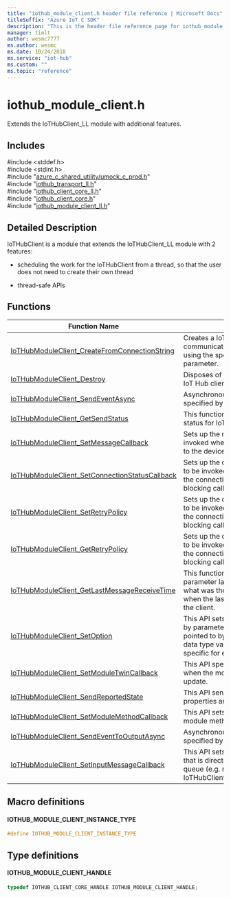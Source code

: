 ```yaml
---                             
title: "iothub_module_client.h header file reference | Microsoft Docs" 
titleSuffix: "Azure IoT C SDK"            
description: "This is the header file reference page for iothub_module_client.h in the Azure IoT C SDK. This SDK is used with Azure IoT Hub and Azure IoT Hub Device Provisioning Service"            
manager: timlt                 
author: wesmc7777              
ms.author: wesmc               
ms.date: 10/24/2018                    
ms.service: "iot-hub"             
ms.custom: ""                
ms.topic: "reference"        
---                            
```


# iothub_module_client.h 

Extends the IoTHubClient_LL module with additional features.

## Includes

\#include <stddef.h>  
\#include <stdint.h>  
\#include "[azure_c_shared_utility/umock_c_prod.h](umock-c-prod-h.md)"  
\#include "[iothub_transport_ll.h](iothub-transport-ll-h.md)"  
\#include "[iothub_client_core_ll.h](iothub-client-core-ll-h.md)"  
\#include "[iothub_client_core.h](iothub-client-core-h.md)"  
\#include "[iothub_module_client_ll.h](iothub-module-client-ll-h.md)"  

## Detailed Description

IoTHubClient is a module that extends the IoTHubClient_LL module with 2 features:

* scheduling the work for the IoTHubClient from a thread, so that the user does not need to create their own thread

* thread-safe APIs

## Functions

Function Name                  | Description                                
--------------------------------|---------------------------------------------
[IoTHubModuleClient_CreateFromConnectionString](./iothub-module-client-h/iothubmoduleclient-createfromconnectionstring.md)            | Creates a IoT Hub client for communication with an existing IoT Hub using the specified connection string parameter.
[IoTHubModuleClient_Destroy](./iothub-module-client-h/iothubmoduleclient-destroy.md)            | Disposes of resources allocated by the IoT Hub client. This is a blocking call.
[IoTHubModuleClient_SendEventAsync](./iothub-module-client-h/iothubmoduleclient-sendeventasync.md)            | Asynchronous call to send the message specified by eventMessageHandle.
[IoTHubModuleClient_GetSendStatus](./iothub-module-client-h/iothubmoduleclient-getsendstatus.md)            | This function returns the current sending status for IoTHubClient.
[IoTHubModuleClient_SetMessageCallback](./iothub-module-client-h/iothubmoduleclient-setmessagecallback.md)            | Sets up the message callback to be invoked when IoT Hub issues a message to the device. This is a blocking call.
[IoTHubModuleClient_SetConnectionStatusCallback](./iothub-module-client-h/iothubmoduleclient-setconnectionstatuscallback.md)            | Sets up the connection status callback to be invoked representing the status of the connection to IOT Hub. This is a blocking call.
[IoTHubModuleClient_SetRetryPolicy](./iothub-module-client-h/iothubmoduleclient-setretrypolicy.md)            | Sets up the connection status callback to be invoked representing the status of the connection to IOT Hub. This is a blocking call.
[IoTHubModuleClient_GetRetryPolicy](./iothub-module-client-h/iothubmoduleclient-getretrypolicy.md)            | Sets up the connection status callback to be invoked representing the status of the connection to IOT Hub. This is a blocking call.
[IoTHubModuleClient_GetLastMessageReceiveTime](./iothub-module-client-h/iothubmoduleclient-getlastmessagereceivetime.md)            | This function returns in the out parameter lastMessageReceiveTime what was the value of the time function when the last message was received at the client.
[IoTHubModuleClient_SetOption](./iothub-module-client-h/iothubmoduleclient-setoption.md)            | This API sets a runtime option identified by parameter optionName to a value pointed to by value. optionName and the data type value is pointing to are specific for every option.
[IoTHubModuleClient_SetModuleTwinCallback](./iothub-module-client-h/iothubmoduleclient-setmoduletwincallback.md)            | This API specifies a call back to be used when the module receives a state update.
[IoTHubModuleClient_SendReportedState](./iothub-module-client-h/iothubmoduleclient-sendreportedstate.md)            | This API sends a report of the module's properties and their current values.
[IoTHubModuleClient_SetModuleMethodCallback](./iothub-module-client-h/iothubmoduleclient-setmodulemethodcallback.md)            | This API sets callback for async cloud to module method call.
[IoTHubModuleClient_SendEventToOutputAsync](./iothub-module-client-h/iothubmoduleclient-sendeventtooutputasync.md)            | Asynchronous call to send the message specified by eventMessageHandle.
[IoTHubModuleClient_SetInputMessageCallback](./iothub-module-client-h/iothubmoduleclient-setinputmessagecallback.md)            | This API sets callback for method call that is directed to specified 'inputName' queue (e.g. messages from IoTHubClient_SendEventToOutputAsync)

## Macro definitions

#### IOTHUB_MODULE_CLIENT_INSTANCE_TYPE

```C
#define IOTHUB_MODULE_CLIENT_INSTANCE_TYPE
```

## Type definitions

#### IOTHUB_MODULE_CLIENT_HANDLE

```C
typedef IOTHUB_CLIENT_CORE_HANDLE IOTHUB_MODULE_CLIENT_HANDLE;
```


